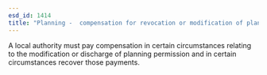 ```yaml
---
esd_id: 1414
title: "Planning -  compensation for revocation or modification of planning permission"
---
```


A local authority must pay compensation in certain circumstances relating to the modification or discharge of planning permission and in certain circumstances recover those payments.

